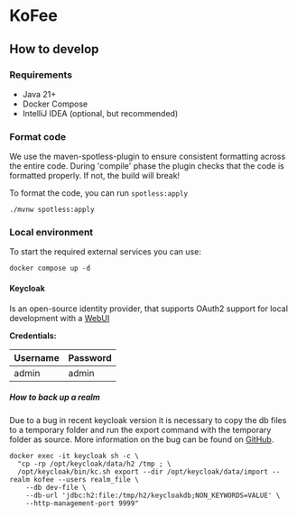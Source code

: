 # KoFee

## How to develop

### Requirements

- Java 21+
- Docker Compose
- IntelliJ IDEA (optional, but recommended)

### Format code

We use the maven-spotless-plugin to ensure consistent formatting across the entire code. During 'compile' phase the plugin checks that the
code is formatted properly. If not, the build will break!

To format the code, you can run `spotless:apply`

```shell
./mvnw spotless:apply
```

### Local environment

To start the required external services you can use:

```shell
docker compose up -d
```

#### Keycloak

Is an open-source identity provider, that supports OAuth2 support for local development with
a [WebUI](http://localhost:8083/admin/master/console/#/kofee)

**Credentials:**

| Username | Password |
|----------|----------|
| admin    | admin    |

##### How to back up a realm

Due to a bug in recent keycloak version it is necessary to copy the db files to a temporary folder and run the export command with the temporary
folder as source. More information on the bug can be found on [GitHub](https://github.com/keycloak/keycloak/issues/33800).

```shell
docker exec -it keycloak sh -c \
  "cp -rp /opt/keycloak/data/h2 /tmp ; \
  /opt/keycloak/bin/kc.sh export --dir /opt/keycloak/data/import --realm kofee --users realm_file \
    --db dev-file \
    --db-url 'jdbc:h2:file:/tmp/h2/keycloakdb;NON_KEYWORDS=VALUE' \
    --http-management-port 9999"
```

